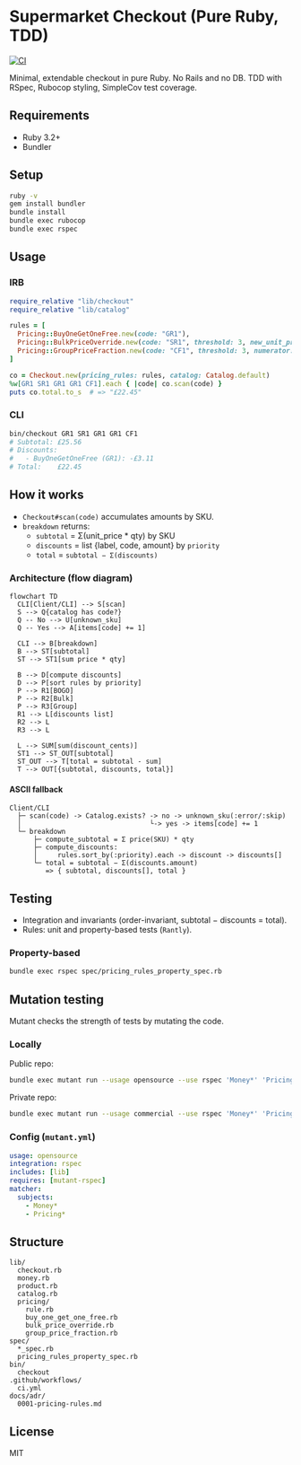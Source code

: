 # Supermarket Checkout (Pure Ruby, TDD)

[![CI](https://github.com/igorcubric/kantox_checkout_app/actions/workflows/ci.yml/badge.svg)](https://github.com/igorcubric/kantox_checkout_app/actions/workflows/ci.yml)

Minimal, extendable checkout in pure Ruby. No Rails and no DB. TDD with RSpec, Rubocop styling, SimpleCov test coverage.

## Requirements
- Ruby 3.2+
- Bundler

## Setup
```bash
ruby -v
gem install bundler
bundle install
bundle exec rubocop
bundle exec rspec
```

## Usage

### IRB
```ruby
require_relative "lib/checkout"
require_relative "lib/catalog"

rules = [
  Pricing::BuyOneGetOneFree.new(code: "GR1"),
  Pricing::BulkPriceOverride.new(code: "SR1", threshold: 3, new_unit_price_cents: 450),
  Pricing::GroupPriceFraction.new(code: "CF1", threshold: 3, numerator: 2, denominator: 3)
]

co = Checkout.new(pricing_rules: rules, catalog: Catalog.default)
%w[GR1 SR1 GR1 GR1 CF1].each { |code| co.scan(code) }
puts co.total.to_s  # => "£22.45"
```

### CLI
```bash
bin/checkout GR1 SR1 GR1 GR1 CF1
# Subtotal: £25.56
# Discounts:
#   - BuyOneGetOneFree (GR1): -£3.11
# Total:    £22.45
```

## How it works
- `Checkout#scan(code)` accumulates amounts by SKU.
- `breakdown` returns:
    - `subtotal` = Σ(unit_price * qty) by SKU
    - `discounts` = list {label, code, amount} by `priority`
    - `total` = `subtotal − Σ(discounts)`

### Architecture (flow diagram)
```mermaid
flowchart TD
  CLI[Client/CLI] --> S[scan]
  S --> Q{catalog has code?}
  Q -- No --> U[unknown_sku]
  Q -- Yes --> A[items[code] += 1]

  CLI --> B[breakdown]
  B --> ST[subtotal]
  ST --> ST1[sum price * qty]

  B --> D[compute discounts]
  D --> P[sort rules by priority]
  P --> R1[BOGO]
  P --> R2[Bulk]
  P --> R3[Group]
  R1 --> L[discounts list]
  R2 --> L
  R3 --> L

  L --> SUM[sum(discount_cents)]
  ST1 --> ST_OUT[subtotal]
  ST_OUT --> T[total = subtotal - sum]
  T --> OUT[{subtotal, discounts, total}]
```

#### ASCII fallback
```
Client/CLI
  ├─ scan(code) -> Catalog.exists? -> no -> unknown_sku(:error/:skip)
  │                                └-> yes -> items[code] += 1
  └─ breakdown
      ├─ compute_subtotal = Σ price(SKU) * qty
      ├─ compute_discounts:
      │     rules.sort_by(:priority).each -> discount -> discounts[]
      └─ total = subtotal − Σ(discounts.amount)
         => { subtotal, discounts[], total }
```

## Testing
- Integration and invariants (order-invariant, subtotal − discounts = total).
- Rules: unit and property-based tests (`Rantly`).

### Property-based
```bash
bundle exec rspec spec/pricing_rules_property_spec.rb
```

## Mutation testing
Mutant checks the strength of tests by mutating the code.

### Locally
Public repo:
```bash
bundle exec mutant run --usage opensource --use rspec 'Money*' 'Pricing*'
```
Private repo:
```bash
bundle exec mutant run --usage commercial --use rspec 'Money*' 'Pricing*'
```

### Config (`mutant.yml`)
```yaml
usage: opensource
integration: rspec
includes: [lib]
requires: [mutant-rspec]
matcher:
  subjects:
    - Money*
    - Pricing*
```

## Structure
```
lib/
  checkout.rb
  money.rb
  product.rb
  catalog.rb
  pricing/
    rule.rb
    buy_one_get_one_free.rb
    bulk_price_override.rb
    group_price_fraction.rb
spec/
  *_spec.rb
  pricing_rules_property_spec.rb
bin/
  checkout
.github/workflows/
  ci.yml
docs/adr/
  0001-pricing-rules.md
```

## License
MIT